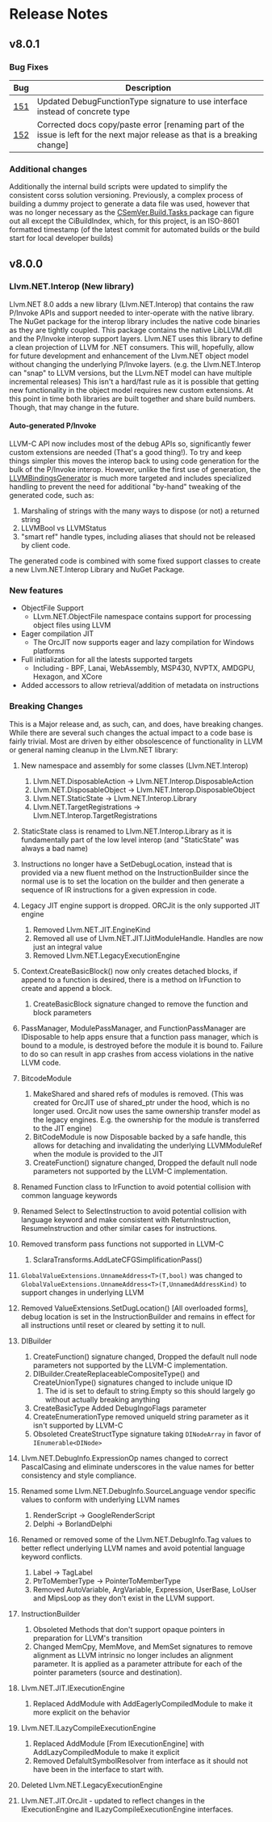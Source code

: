 # Release Notes
## v8.0.1
### Bug Fixes

| Bug | Description |
|-------|--------------|
| [151](https://github.com/UbiquityDotNET/Llvm.NET/issues/151) | Updated DebugFunctionType signature to use interface instead of concrete type |
| [152](https://github.com/UbiquityDotNET/Llvm.NET/issues/152) | Corrected docs copy/paste error [renaming part of the issue is left for the next major release as that is a breaking change] |

### Additional changes
Additionally the internal build scripts were updated to simplify the consistent corss solution versioning. Previously,
a complex process of building a dummy project to generate a data file was used, however that was no longer necessary
as the [CSemVer.Build.Tasks ](https://github.com/UbiquityDotNET/CSemVer.GitBuild) package can figure out all except
the CiBuildIndex, which, for this project, is an ISO-8601 formatted timestamp (of the latest commit for automated
builds or the build start for local developer builds)

## v8.0.0
### Llvm.NET.Interop (New library)
Llvm.NET 8.0 adds a new library (Llvm.NET.Interop)  that contains the raw P/Invoke
APIs and support needed to inter-operate with the native library. The NuGet package
for the interop library includes the native code binaries as they are tightly coupled.
This package contains the native LibLLVM.dll and the P/Invoke interop support layers.
Llvm.NET uses this library to define a clean projection of LLVM for .NET consumers.
This will, hopefully, allow for future development and enhancement of the Llvm.NET
object model without changing the underlying P/Invoke layers. (e.g.
the Llvm.NET.Interop can "snap" to LLVM versions, but the LLvm.NET model can have
multiple incremental releases) This isn't a hard/fast rule as it is possible that
getting new functionality in the object model requires new custom extensions. At
this point in time both libraries are built together and share build numbers.
Though, that may change in the future. 

#### Auto-generated P/Invoke
LLVM-C API now includes most of the debug APIs so, significantly fewer custom
extensions are needed (That's a good thing!). To try and keep things simpler this
moves the interop back to using code generation for the bulk of the P/Invoke interop.
However, unlike the first use of generation, the [LLVMBindingsGenerator](https://github.com/UbiquityDotNET/Llvm.NET/tree/master/src/Interop/LlvmBindingsGenerator)
is much more targeted and includes specialized handling to prevent the need for
additional "by-hand" tweaking of the generated code, such as:

1. Marshaling of strings with the many ways to dispose (or not) a returned string
2. LLVMBool vs LLVMStatus
3. "smart ref" handle types, including aliases that should not be released by
   client code.

The generated code is combined with some fixed support classes to create a new
Llvm.NET.Interop Library and NuGet Package. 

### New features
* ObjectFile Support
  * LLvm.NET.ObjectFile namespace contains support for processing object files using LLVM
* Eager compilation JIT
  * The OrcJIT now supports eager and lazy compilation for Windows platforms
* Full initialization for all the latests supported targets
  * Including - BPF, Lanai, WebAssembly, MSP430, NVPTX, AMDGPU, Hexagon, and XCore
* Added accessors to allow retrieval/addition of metadata on instructions

### Breaking Changes
This is a Major release and, as such, can, and does, have breaking changes. While there
are several such changes the actual impact to a code base is fairly trivial. Most are
driven by either obsolescence of functionality in LLVM or general naming cleanup in the
Llvm.NET library:

1. New namespace and assembly for some classes (Llvm.NET.Interop)
    1. Llvm.NET.DisposableAction -> Llvm.NET.Interop.DisposableAction
    2. Llvm.NET.DisposableObject -> Llvm.NET.Interop.DisposableObject
    3. Llvm.NET.StaticState -> Llvm.NET.Interop.Library
    4. Llvm.NET.TargetRegistrations -> Llvm.NET.Interop.TargetRegistrations
2. StaticState class is renamed to Llvm.NET.Interop.Library as it is fundamentally 
   part of the low level interop (and "StaticState" was always a bad name)
3. Instructions no longer have a SetDebugLocation, instead that is provided via a new
   fluent method on the InstructionBuilder since the normal use is to set the location
   on the builder and then generate a sequence of IR instructions for a given expression
   in code. 
4. Legacy JIT engine support is dropped. ORCJit is the only supported JIT engine
    1. Removed Llvm.NET.JIT.EngineKind
    2. Removed all use of Llvm.NET.JIT.IJitModuleHandle. Handles are now just an integral value
    3. Removed Llvm.NET.LegacyExecutionEngine
5. Context.CreateBasicBlock() now only creates detached blocks, if append to a function
   is desired, there is a method on IrFunction to create and append a block.
    1. CreateBasicBlock signature changed to remove the function and block parameters 
6. PassManager, ModulePassManager, and FunctionPassManager are IDisposable to help apps
   ensure that a function pass manager, which is bound to a module, is destroyed before
   the module it is bound to. Failure to do so can result in app crashes from access
   violations in the native LLVM code.
7. BitcodeModule
    1. MakeShared and shared refs of modules is removed. (This was created for
        OrcJIT use of shared_ptr under the hood, which is no longer used. OrcJit now uses the
        same ownership transfer model as the legacy engines. E.g. the ownership for the module
        is transferred to the JIT engine)
    2. BitCodeModule is now Disposable backed by a safe handle, this allows for detaching and
       invalidating the underlying LLVMModuleRef when the module is provided to the JIT
    3. CreateFunction() signature changed, Dropped the default null node parameters
       not supported by the LLVM-C implementation.

8. Renamed Function class to IrFunction to avoid potential collision with common language
   keywords
9. Renamed Select to SelectInstruction to avoid potential collision with language keyword
    and make consistent with ReturnInstruction, ResumeInstruction and other similar cases
    for instructions.
10. Removed transform pass functions not supported in LLVM-C
    1. SclaraTransforms.AddLateCFGSimplificationPass()
11. `GlobalValueExtensions.UnnameAddress<T>(T,bool)` was changed to
    `GlobalValueExtensions.UnnameAddress<T>(T,UnnamedAddressKind)` to support changes in
    underlying LLVM
12. Removed ValueExtensions.SetDugLocation() [All overloaded forms], debug location is set
    in the InstructionBuilder and remains in effect for all instructions until reset or
    cleared by setting it to null.
13. DIBuilder
    1. CreateFunction() signature changed, Dropped the default null node parameters
       not supported by the LLVM-C implementation.
    2. DIBuilder.CreateReplaceableCompositeType() and CreateUnionType() signatures changed to
       include unique ID
       1. The id is set to default to string.Empty so this should largely go without actually
          breaking anything
    3. CreateBasicType Added DebugIngoFlags parameter
    4. CreateEnumerationType removed uniqueId string parameter as it isn't supported by LLVM-C
    5. Obsoleted CreateStructType signature taking `DINodeArray` in favor of `IEnumerable<DINode>`
14. Llvm.NET.DebugInfo.ExpressionOp names changed to correct PascalCasing and eliminate
    underscores in the value names for better consistency and style compliance.
15. Renamed some Llvm.NET.DebugInfo.SourceLanguage vendor specific values to conform with
    underlying LLVM names
    1. RenderScript -> GoogleRenderScript
    2. Delphi -> BorlandDelphi
16. Renamed or removed some of the Llvm.NET.DebugInfo.Tag values to better reflect underlying
    LLVM names and avoid potential language keyword conflicts.
    1. Label -> TagLabel
    2. PtrToMemberType -> PointerToMemberType
    3. Removed AutoVariable, ArgVariable, Expression, UserBase, LoUser and MipsLoop as they
       don't exist in the LLVM support.
17. InstructionBuilder
    1. Obsoleted Methods that don't support opaque pointers in preparation for LLVM's transition
    2. Changed MemCpy, MemMove, and MemSet signatures to remove alignment as LLVM intrinsic no
       longer includes an alignment parameter. It is applied as a parameter attribute for each 
       of the pointer parameters (source and destination).
18. Llvm.NET.JIT.IExecutionEngine
    1. Replaced AddModule with AddEagerlyCompiledModule to make it more explicit on the behavior
19. Llvm.NET.ILazyCompileExecutionEngine
    1. Replaced AddModule [From IExecutionEngine] with AddLazyCompiledModule to make it explicit
    2. Removed DefalultSymbolResolver from interface as it should not have been in the interface
       to start with.
20. Deleted Llvm.NET.LegacyExecutionEngine
21. Llvm.NET.JIT.OrcJit - updated to reflect changes in the IExecutionEngine and
    ILazyCompileExecutionEngine interfaces.

